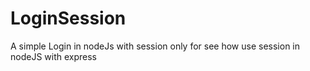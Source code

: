 # LoginSession
A simple Login in nodeJs with session
only for see how use session in nodeJS with express
